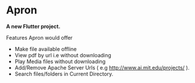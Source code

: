 # Apron

**A new Flutter project.**

Features Apron would offer
- Make file available offline
- View pdf by url i.e without downloading
- Play Media files without downloading
- Add/Remove Apache Server Urls ( e.g http://www.ai.mit.edu/projects/ ).
- Search files/folders in Current Directory.
